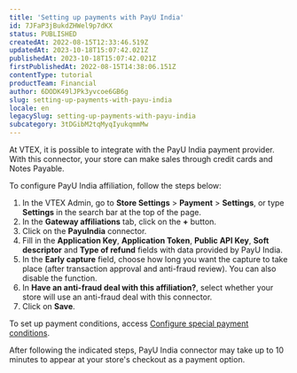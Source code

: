 ```yaml
---
title: 'Setting up payments with PayU India'
id: 7JFaP3jBukdZHWel9p7dKX
status: PUBLISHED
createdAt: 2022-08-15T12:33:46.519Z
updatedAt: 2023-10-18T15:07:42.021Z
publishedAt: 2023-10-18T15:07:42.021Z
firstPublishedAt: 2022-08-15T14:38:06.151Z
contentType: tutorial
productTeam: Financial
author: 6DODK49lJPk3yvcoe6GB6g
slug: setting-up-payments-with-payu-india
locale: en
legacySlug: setting-up-payments-with-payu-india
subcategory: 3tDGibM2tqMyqIyukqmmMw
---
```


At VTEX, it is possible to integrate with the PayU India payment provider. With this connector, your store can make sales through credit cards and Notes Payable.

To configure PayU India affiliation, follow the steps below:

1. In the VTEX Admin, go to **Store Settings** > **Payment** > **Settings**, or type **Settings** in the search bar at the top of the page.
2. In the __Gateway affiliations__ tab, click on the __+__ button.
3. Click on the __PayuIndia__ connector.
4. Fill in the __Application Key__, __Application Token__, __Public API Key__, __Soft descriptor__ and __Type of refund__ fields with data provided by PayU India.
5. In the __Early capture__ field, choose how long you want the capture to take place (after transaction approval and anti-fraud review). You can also disable the function.
6. In __Have an anti-fraud deal with this affiliation?__, select whether your store will use an anti-fraud deal with this connector.
7. Click on __Save__.

To set up payment conditions, access [Configure special payment conditions](https://help.vtex.com/en/tutorial/condicoes-de-pagamento).

After following the indicated steps, PayU India connector may take up to 10 minutes to appear at your store's checkout as a payment option.

